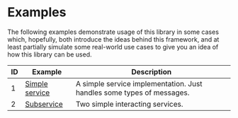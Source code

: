 # Examples

The following examples demonstrate usage of this library in some cases which, hopefully, both introduce the ideas behind
this framework, and at least partially simulate some real-world use cases to give you an idea of how this library can be
used.

| ID  | Example                             | Description                                                           |
|-----|-------------------------------------|-----------------------------------------------------------------------|
| 1   | [Simple service](E01_SimpleService) | A simple service implementation. Just handles some types of messages. |
| 2   | [Subservice](E02_Subservice)        | Two simple interacting services.                                      |
